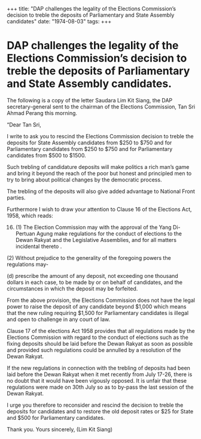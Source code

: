 +++ 
title: "DAP challenges the legality of the Elections Commission’s decision to treble the deposits of Parliamentary and State Assembly candidates"
date: "1974-08-03"
tags:
+++

# DAP challenges the legality of the Elections Commission’s decision to treble the deposits of Parliamentary and State Assembly candidates.

The following is a copy of the letter Saudara Lim Kit Siang, the DAP secretary-general sent to the chairman of the Elections Commission, Tan Sri Ahmad Perang this morning.

“Dear Tan Sri,</u>
 
I write to ask you to rescind the Elections Commission decision to treble the deposits for State Assembly candidates from $250 to $750 and for Parliamentary candidates from $250 to $750 and for Parliamentary candidates from $500 to $1500.

Such trebling of candidature deposits will make politics a rich man’s game and bring it beyond the reach of the poor but honest and principled men to try to bring about political changes by the democratic process.

The trebling of the deposits will also give added advantage to National Front parties. 

Furthermore I wish to draw your attention to Clause 16 of the Elections Act, 1958, which reads:

16. (1) The Election Commission may with the approval of the Yang Di-Pertuan Agung make regulations for the conduct of elections to the Dewan Rakyat and the Legislative Assemblies, and for all matters incidental thereto .

   (2) Without prejudice to the generality of the foregoing powers the regulations may-

   (d) prescribe the amount of any deposit, not exceeding one thousand dollars in each case, to be made by or on behalf of candidates, and the circumstances in which the deposit may be forfeited.

From the above provision, the Elections Commission does not have the legal power to raise the deposit of any candidate beyond $1,000 which means that the new ruling requiring $1,500 for Parliamentary candidates is illegal and open to challenge in any court of law.

Clause 17 of the elections Act 1958 provides that all regulations made by the Elections Commission with regard to the conduct of elections such as the fixing deposits should be laid before the Dewan Rakyat as soon as possible and provided such regulations could be annulled by a resolution of the Dewan Rakyat.

If the new regulations in connection with the trebling of deposits had been laid before the Dewan Rakyat when it met recently from July 17-26, there is no doubt that it would have been vigously opposed. It is unfair that these regulations were made on 30th July so as to by-pass the last session of the Dewan Rakyat.

I urge you therefore to reconsider and rescind the decision to treble the deposits for candidates and to restore the old deposit rates or $25 for State and $500 for Parliamentary candidates.

Thank you.
Yours sincerely,
(Lim Kit Siang)
 
